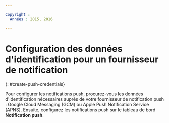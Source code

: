 ```yaml
---

Copyright :
  Années : 2015, 2016

---
```

# Configuration des données d'identification pour un fournisseur de notification
{: #create-push-credentials}

Pour configurer les notifications push, procurez-vous les données d'identification nécessaires auprès de votre fournisseur de notification push : Google Cloud Messaging (GCM) ou Apple Push Notification Service (APNS). Ensuite, configurez les notifications push sur le tableau de bord **Notification push**.
